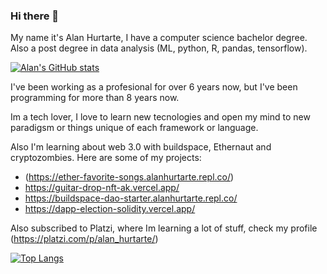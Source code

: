 ### Hi there 👋

My name it's Alan Hurtarte, I have a computer science bachelor degree. Also a post degree in data analysis (ML, python, R, pandas, tensorflow).

[![Alan's GitHub stats](https://github-readme-stats.vercel.app/api?username=kenny08gt)](https://github.com/anuraghazra/github-readme-stats)


I've been working as a profesional for over 6 years now, but I've been programming for more than 8 years now.

Im a tech lover, I love to learn new tecnologies and open my mind to new paradigsm or things unique of each framework or language. 

<!-- I'm currenlty taking a udemy course about recommendation systems with ML and AI, you can check my progress here https://unique-windshield-26d.notion.site/Building-recommender-systems-with-ml-and-AI-78ece685d352498299ef861aa533e6a1 -->

Also I'm learning about web 3.0 with buildspace, Ethernaut and cryptozombies. Here are some of my projects:
 * (https://ether-favorite-songs.alanhurtarte.repl.co/)
 * https://guitar-drop-nft-ak.vercel.app/
 * https://buildspace-dao-starter.alanhurtarte.repl.co/
 * https://dapp-election-solidity.vercel.app/

Also subscribed to Platzi, where Im learning a lot of stuff, check my profile (https://platzi.com/p/alan_hurtarte/)


[![Top Langs](https://github-readme-stats.vercel.app/api/top-langs/?username=kenny08gt&layout=compact)](https://github.com/anuraghazra/github-readme-stats)



<!--
**kenny08gt/kenny08gt** is a ✨ _special_ ✨ repository because its `README.md` (this file) appears on your GitHub profile.

Here are some ideas to get you started:

- 🔭 I’m currently working on ...
- 🌱 I’m currently learning ...
- 👯 I’m looking to collaborate on ...
- 🤔 I’m looking for help with ...
- 💬 Ask me about ...
- 📫 How to reach me: ...
- 😄 Pronouns: ...
- ⚡ Fun fact: ...
-->

